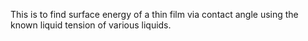 This is to find surface energy of a thin film via contact angle using the known liquid tension of various liquids.
